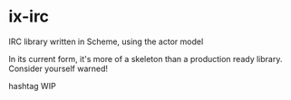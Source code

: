 # ix-irc
IRC library written in Scheme, using the actor model

In its current form, it's more of a skeleton than a production ready library. Consider yourself warned!

hashtag WIP
